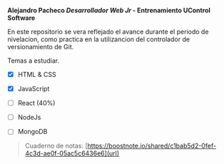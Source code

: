 **Alejandro Pacheco _Desarrollador Web Jr_ - Entrenamiento UControl Software**

  En este repositorio se vera reflejado el avance durante el periodo de nivelacion, como practica en la utilizancion del controlador de versionamiento de Git.
  
  Temas a estudiar.
  

- [x] HTML & CSS
  

- [x] JavaScript
  

- [ ] React (40%)
  

- [ ] NodeJs
  

- [ ] MongoDB

> Cuaderno de notas: [https://boostnote.io/shared/c1bab5d2-0fef-4c3d-ae0f-05ac5c6436e6](url)
